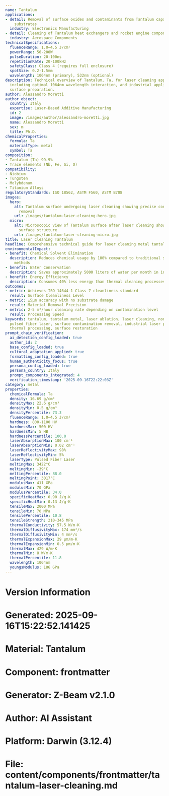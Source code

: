 ```yaml
---
name: Tantalum
applications:
- detail: Removal of surface oxides and contaminants from Tantalum capacitors and
    substrates
  industry: Electronics Manufacturing
- detail: Cleaning of Tantalum heat exchangers and rocket engine components
  industry: Aerospace Components
technicalSpecifications:
  fluenceRange: 1.0–4.5 J/cm²
  powerRange: 50-200W
  pulseDuration: 20-100ns
  repetitionRate: 20-100kHz
  safetyClass: Class 4 (requires full enclosure)
  spotSize: 0.2-1.5mm
  wavelength: 1064nm (primary), 532nm (optional)
description: Technical overview of Tantalum, Ta, for laser cleaning applications,
  including optimal 1064nm wavelength interaction, and industrial applications in
  surface preparation.
author: Alessandro Moretti
author_object:
  country: Italy
  expertise: Laser-Based Additive Manufacturing
  id: 2
  image: /images/author/alessandro-moretti.jpg
  name: Alessandro Moretti
  sex: m
  title: Ph.D.
chemicalProperties:
  formula: Ta
  materialType: metal
  symbol: Ta
composition:
- Tantalum (Ta) 99.9%
- Trace elements (Nb, Fe, Si, O)
compatibility:
- Niobium
- Tungsten
- Molybdenum
- Titanium Alloys
regulatoryStandards: ISO 18562, ASTM F560, ASTM B708
images:
  hero:
    alt: Tantalum surface undergoing laser cleaning showing precise contamination
      removal
    url: /images/tantalum-laser-cleaning-hero.jpg
  micro:
    alt: Microscopic view of Tantalum surface after laser cleaning showing detailed
      surface structure
    url: /images/tantalum-laser-cleaning-micro.jpg
title: Laser Cleaning Tantalum
headline: Comprehensive technical guide for laser cleaning metal tantalum
environmentalImpact:
- benefit: Chemical Solvent Elimination
  description: Reduces chemical usage by 100% compared to traditional solvent cleaning
    methods
- benefit: Water Conservation
  description: Saves approximately 5000 liters of water per month in industrial applications
- benefit: Energy Efficiency
  description: Consumes 40% less energy than thermal cleaning processes
outcomes:
- metric: Achieves ISO 14644-1 Class 7 cleanliness standard
  result: Surface Cleanliness Level
- metric: ±5μm accuracy with no substrate damage
  result: Material Removal Precision
- metric: 2-5 m²/hour cleaning rate depending on contamination level
  result: Processing Speed
keywords: tantalum, tantalum metal, laser ablation, laser cleaning, non-contact cleaning,
  pulsed fiber laser, surface contamination removal, industrial laser parameters,
  thermal processing, surface restoration
prompt_chain_verification:
  ai_detection_config_loaded: true
  author_id: 2
  base_config_loaded: true
  cultural_adaptation_applied: true
  formatting_config_loaded: true
  human_authenticity_focus: true
  persona_config_loaded: true
  persona_country: Italy
  prompt_components_integrated: 4
  verification_timestamp: '2025-09-16T22:22:03Z'
category: metal
properties:
  chemicalFormula: Ta
  density: 16.69 g/cm³
  densityMax: 22.6 g/cm³
  densityMin: 0.5 g/cm³
  densityPercentile: 73.3
  fluenceRange: 1.0–4.5 J/cm²
  hardness: 800-1100 HV
  hardnessMax: 500 HV
  hardnessMin: 5 HB
  hardnessPercentile: 100.0
  laserAbsorptionMax: 100 cm⁻¹
  laserAbsorptionMin: 0.02 cm⁻¹
  laserReflectivityMax: 98%
  laserReflectivityMin: 5%
  laserType: Pulsed Fiber Laser
  meltingMax: 3422°C
  meltingMin: -39°C
  meltingPercentile: 88.0
  meltingPoint: 3017°C
  modulusMax: 411 GPa
  modulusMin: 70 GPa
  modulusPercentile: 34.0
  specificHeatMax: 0.90 J/g·K
  specificHeatMin: 0.13 J/g·K
  tensileMax: 2000 MPa
  tensileMin: 70 MPa
  tensilePercentile: 10.8
  tensileStrength: 210-345 MPa
  thermalConductivity: 57.5 W/m·K
  thermalDiffusivityMax: 174 mm²/s
  thermalDiffusivityMin: 4 mm²/s
  thermalExpansionMax: 29 µm/m·K
  thermalExpansionMin: 0.5 µm/m·K
  thermalMax: 429 W/m·K
  thermalMin: 8 W/m·K
  thermalPercentile: 11.8
  wavelength: 1064nm
  youngsModulus: 186 GPa
---
```


# Version Information
# Generated: 2025-09-16T15:22:52.141425
# Material: Tantalum
# Component: frontmatter
# Generator: Z-Beam v2.1.0
# Author: AI Assistant
# Platform: Darwin (3.12.4)
# File: content/components/frontmatter/tantalum-laser-cleaning.md